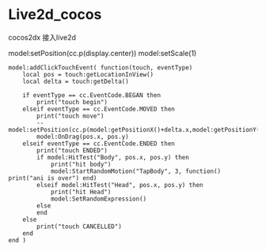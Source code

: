# Live2d_cocos
cocos2dx 接入live2d

  model:setPosition(cc.p(display.center))
  model:setScale(1)

    model:addClickTouchEvent( function(touch, eventType)
        local pos = touch:getLocationInView()
        local delta = touch:getDelta()

        if eventType == cc.EventCode.BEGAN then
            print("touch begin")
        elseif eventType == cc.EventCode.MOVED then
            print("touch move")
            -- model:setPosition(cc.p(model:getPositionX()+delta.x,model:getPositionY()+delta.y))
            model:OnDrag(pos.x, pos.y)
        elseif eventType == cc.EventCode.ENDED then
            print("touch ENDED")
            if model:HitTest("Body", pos.x, pos.y) then
                print("hit body")
                model:StartRandomMotion("TapBody", 3, function() print("ani is over") end)
            elseif model:HitTest("Head", pos.x, pos.y) then
                print("hit Head")
                model:SetRandomExpression()
            else
            end
        else
            print("touch CANCELLED")
        end
    end )

